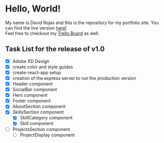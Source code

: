 
# Hello, World!
My name is David Rojas and this is the repository for my portfolio site. You can find the live version [here!](https://www.davidr.info)\
Feel free to checkout my [Trello Board](https://trello.com/b/9BFVhjyN) as well. 


## Task List for the release of v1.0
- [x] Adobe XD Design
- [x] create color and style guides
- [x] create-react-app setup
- [x] creation of the express server to run the production version
- [x] Header component
- [x] SocialBar component
- [x] Hero component
- [x] Footer component
- [x] AboutSection component
- [x] SkillsSection component
	- [x] SkillCategory component
	- [x] Skill component
- [ ] ProjectsSection component
	- [ ] ProjectDisplay component
